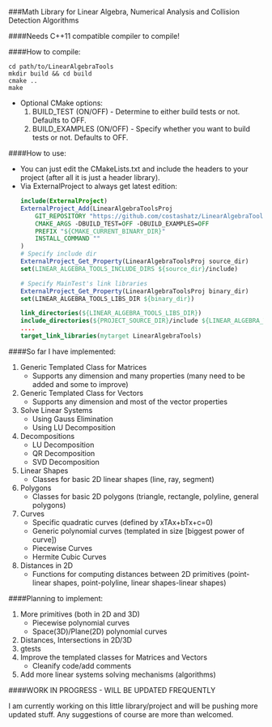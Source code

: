 ###Math Library for Linear Algebra, Numerical Analysis and Collision Detection Algorithms

####Needs C++11 compatible compiler to compile!

####How to compile:

```
cd path/to/LinearAlgebraTools
mkdir build && cd build
cmake ..
make
```

* Optional CMake options:
	1. BUILD_TEST (ON/OFF) - Determine to either build tests or not. Defaults to OFF.
	2. BUILD_EXAMPLES (ON/OFF) - Specify whether you want to build tests or not. Defaults to OFF.

####How to use:

* You can just edit the CMakeLists.txt and include the headers to your project (after all it is just a header library).
* Via ExternalProject to always get latest edition:
	```cmake
	include(ExternalProject)
	ExternalProject_Add(LinearAlgebraToolsProj
	    GIT_REPOSITORY "https://github.com/costashatz/LinearAlgebraTools"
	    CMAKE_ARGS -DBUILD_TEST=OFF -DBUILD_EXAMPLES=OFF
	    PREFIX "${CMAKE_CURRENT_BINARY_DIR}"
	    INSTALL_COMMAND ""
	)
	# Specify include dir
	ExternalProject_Get_Property(LinearAlgebraToolsProj source_dir)
	set(LINEAR_ALGEBRA_TOOLS_INCLUDE_DIRS ${source_dir}/include)

	# Specify MainTest's link libraries
	ExternalProject_Get_Property(LinearAlgebraToolsProj binary_dir)
	set(LINEAR_ALGEBRA_TOOLS_LIBS_DIR ${binary_dir})

	link_directories(${LINEAR_ALGEBRA_TOOLS_LIBS_DIR})
	include_directories(${PROJECT_SOURCE_DIR}/include ${LINEAR_ALGEBRA_TOOLS_INCLUDE_DIRS})
	....
	target_link_libraries(mytarget LinearAlgebraTools)
	```


####So far I have implemented:

1. Generic Templated Class for Matrices
    * Supports any dimension and many properties (many need to be added and some to improve)
2. Generic Templated Class for Vectors
    * Supports any dimension and most of the vector properties
3. Solve Linear Systems
    * Using Gauss Elimination
    * Using LU Decomposition
4. Decompositions
    * LU Decomposition
    * QR Decomposition
    * SVD Decomposition
5. Linear Shapes
	* Classes for basic 2D linear shapes (line, ray, segment)
6. Polygons
	* Classes for basic 2D polygons (triangle, rectangle, polyline, general polygons)
7. Curves
	* Specific quadratic curves (defined by xTAx+bTx+c=0)
	* Generic polynomial curves (templated in size [biggest power of curve])
	* Piecewise Curves
	* Hermite Cubic Curves
8. Distances in 2D
	* Functions for computing distances between 2D primitives (point-linear shapes, point-polyline, linear shapes-linear shapes)

####Planning to implement:

1. More primitives (both in 2D and 3D)
	* Piecewise polynomial curves
	* Space(3D)/Plane(2D) polynomial curves
2. Distances, Intersections in 2D/3D
3. gtests
4. Improve the templated classes for Matrices and Vectors
    * Cleanify code/add comments
5. Add more linear systems solving mechanisms (algorithms)


####WORK IN PROGRESS - WILL BE UPDATED FREQUENTLY

I am currently working on this little library/project and will be pushing more updated stuff. Any suggestions of course are more than welcomed.